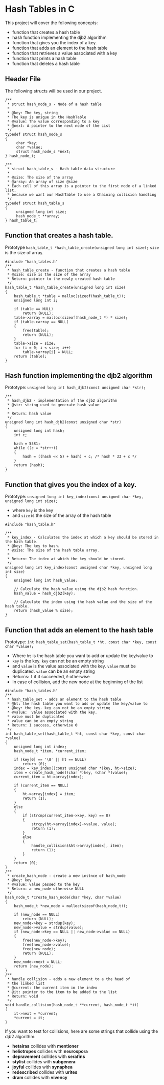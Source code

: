 # Hash Tables in C
This project will cover the following concepts:
* function that creates a hash table
* hash function implementing the djb2 algorithm
* function that gives you the index of a key.
* function that adds an element to the hash table
* function that retrieves a value associated with a key
* function that prints a hash table
* function that deletes a hash table

## Header File
The following structs will be used in our project.
```
/**
 * struct hash_node_s - Node of a hash table
 *
 * @key: The key, string
 * The key is unique in the HashTable
 * @value: The value corresponding to a key
 * @next: A pointer to the next node of the List
 */
typedef struct hash_node_s
{
     char *key;
     char *value;
     struct hash_node_s *next;
} hash_node_t;

/**
 * struct hash_table_s - Hash table data structure
 *
 * @size: The size of the array
 * @array: An array of size @size
 * Each cell of this array is a pointer to the first node of a linked list,
 * because we want our HashTable to use a Chaining collision handling
 */
typedef struct hash_table_s
{
     unsigned long int size;
     hash_node_t **array;
} hash_table_t;
```

## Function that creates a hash table.
Prototype `hash_table_t *hash_table_create(unsigned long int size);`
`size` is the size of array.
```
#include "hash_tables.h"
/**
 * hash_table_create - function that creates a hash table
 * @size: size is the size of the array
 * Return: pointer to the newly created hash table
 */
hash_table_t *hash_table_create(unsigned long int size)
{
	hash_table_t *table = malloc(sizeof(hash_table_t));
	unsigned long int i;

	if (table == NULL)
		return (NULL);
	table->array = malloc(sizeof(hash_node_t *) * size);
	if (table->array == NULL)
	{
		free(table);
		return (NULL);
	}
	table->size = size;
	for (i = 0; i < size; i++)
		table->array[i] = NULL;
	return (table);
}
```

## Hash function implementing the djb2 algorithm
Prototype: `unsigned long int hash_djb2(const unsigned char *str);`
```
/**
 * hash_djb2 - implementation of the djb2 algorithm
 * @str: string used to generate hash value
 *
 * Return: hash value
 */
unsigned long int hash_djb2(const unsigned char *str)
{
	unsigned long int hash;
	int c;

	hash = 5381;
	while ((c = *str++))
	{
		hash = ((hash << 5) + hash) + c; /* hash * 33 + c */
	}
	return (hash);
}
```

## Function that gives you the index of a key.

Prototype: `unsigned long int key_index(const unsigned char *key, unsigned long int size);`
* where `key` is the key
* and `size` is the size of the array of the hash table

```
#include "hash_table.h"

/**
 * key_index - Calculates the index at which a key should be stored in the hash table.
 * @key: The key to hash.
 * @size: The size of the hash table array.
 *
 * Return: The index at which the key should be stored.
 */
unsigned long int key_index(const unsigned char *key, unsigned long int size)
{
    unsigned long int hash_value;

    // Calculate the hash value using the djb2 hash function.
    hash_value = hash_djb2(key);

    // Calculate the index using the hash value and the size of the hash table.
    return (hash_value % size);
}
```

## Function that adds an element to the hash table
Prototype: `int hash_table_set(hash_table_t *ht, const char *key, const char *value);`
* Where `ht` is the hash table you want to add or update the key/value to
* `key` is the key. `key` can not be an empty string
* and `value` is the value associated with the key. `value` must be duplicated. `value` can be an empty string
* Returns: `1` if it succeeded, `0` otherwise
* In case of collision, add the new node at the beginning of the list
```
#include "hash_tables.h"
/**
 * hash_table_set - adds an element to the hash table
 * @ht: the hash table you want to add or update the key/value to
 * @key: the key. key can not be an empty string
 * @value:  value associated with the key.
 * value must be duplicated
 * value can be an empty string
 * Return: 1 success, otherwise 0
 */
int hash_table_set(hash_table_t *ht, const char *key, const char *value)
{
	unsigned long int index;
	hash_node_t *item, *current_item;

	if (key[0] == '\0' || ht == NULL)
		return (0);
	index = key_index((const unsigned char *)key, ht->size);
	item = create_hash_node((char *)key, (char *)value);
	current_item = ht->array[index];

	if (current_item == NULL)
	{
		ht->array[index] = item;
		return (1);
	}
	else
	{
		if (strcmp(current_item->key, key) == 0)
		{
			strcpy(ht->array[index]->value, value);
			return (1);
		}
		else
		{
			handle_collision(&ht->array[index], item);
			return (1);
		}
	}
	return (0);
}
/**
 * create_hash_node - create a new instnce of hash_node
 * @key: key
 * @value: value passed to the key
 * Return: a new_node otherwise NULL
 */
hash_node_t *create_hash_node(char *key, char *value)
{
	hash_node_t *new_node = malloc(sizeof(hash_node_t));

	if (new_node == NULL)
		return (NULL);
	new_node->key = strdup(key);
	new_node->value = strdup(value);
	if (new_node->key == NULL || new_node->value == NULL)
	{
		free(new_node->key);
		free(new_node->value);
		free(new_node);
		return (NULL);
	}
	new_node->next = NULL;
	return (new_node);
}
/**
 * handle_collision - adds a new element to a the head of
 * the linked list
 * @current: the current item in the index
 * @it: pointer to the item to be added to the list
 * Return: void
 */
void handle_collision(hash_node_t **current, hash_node_t *it)
{
	it->next = *current;
	*current = it;
}
```

If you want to test for collisions, here are some strings that collide using the djb2 algorithm:
* **hetairas** collides with **mentioner**
* **heliotropes** collides with **neurospora**
* **depravement** collides with **serafins**
* **stylist** collides with **subgenera**
* **joyful** collides with **synaphea**
* **redescribed** collides with **urites**
* **dram** collides with **vivency**
